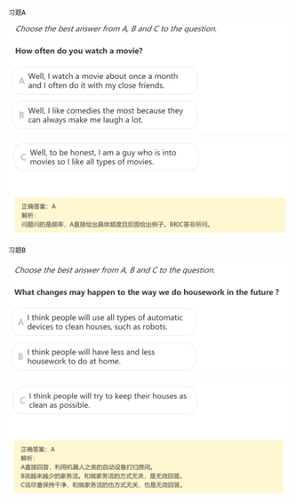 `习题A`

![image-20240623195644074](assets/3.囗语L2Part1Newspapers&Films/image-20240623195644074.png)

![image-20240623195653876](assets/3.囗语L2Part1Newspapers&Films/image-20240623195653876.png)

`习题B`

![image-20240623195724667](assets/3.囗语L2Part1Newspapers&Films/image-20240623195724667.png)

![image-20240623195734380](assets/3.囗语L2Part1Newspapers&Films/image-20240623195734380.png)